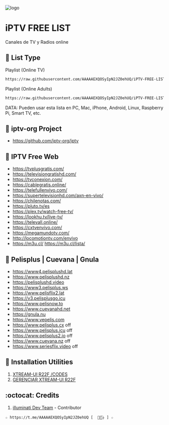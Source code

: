 ﻿![logo](https://cuarteldelmetal.com/wp-content/uploads/2023/04/Que-es-IPTV.webp)
 
# iPTV FREE LIST
Canales de TV y Radios online

## :book: List Type

Playlist (Online TV)
```bash
https://raw.githubusercontent.com/AAAAAEXQOSyIpN2JZ0ehUQ/iPTV-FREE-LIST/master/iPTV-Free-List_TV.m3u
```

Playlist (Online Adults)
```bash
https://raw.githubusercontent.com/AAAAAEXQOSyIpN2JZ0ehUQ/iPTV-FREE-LIST/master/iPTV-Free-List_XXX.m3u
```
DATA: Pueden usar esta lista en PC, Mac, iPhone, Android, Linux, Raspberry Pi, Smart TV, etc.

## :book: iptv-org Project
* https://github.com/iptv-org/iptv

## :book: IPTV Free Web
* https://tvplusgratis.com/
* https://televisiongratishd.com/
* https://tvconexion.com/
* https://cablegratis.online/
* https://telefullenvivo.com/
* https://supertelevisionhd.com/axn-en-vivo/
* https://chilenotas.com/
* https://pluto.tv/es
* https://plex.tv/watch-free-tv/
* https://lookhu.tv/live-tv/
* https://televall.online/
* https://cxtvenvivo.com/
* https://megamundotv.com/
* http://locomotiontv.com/envivo
* https://m3u.cl/ https://m3u.cl/lista/

## :book: Pelisplus | Cuevana | Gnula
* https://www4.pelisplushd.lat
* https://www.pelisplushd.nz
* https://pelisplushd.video
* https://www3.pelisplus.ws
* https://www.pelisflix2.lat
* https://v3.pelisplusgo.icu
* https://www.pelisnow.to
* https://www.cuevanahd.net
* https://gnula.nu
* https://www.vepelis.com
* https://www.pelisplus.cx 	off
* https://www.pelisplus.icu	off
* https://www.pelisplus2.io 	off
* https://www.cuevana.nz 	off
* https://www.seriesflix.video	off

## :book: Installation Utilities
1. [XTREAM-UI R22F /CODES](https://github.com/AAAAAEXQOSyIpN2JZ0ehUQ/iPTV-FREE-LIST/tree/master/Install/xtream-ui)
2. [GERENCIAR XTREAM-UI R22F](https://github.com/AAAAAEXQOSyIpN2JZ0ehUQ/iPTV-FREE-LIST/tree/master/Install/gestorextream-ui)

## :octocat: Credits
1. [illuminati Dev Team](https://t.me/AAAAAEXQOSyIpN2JZ0ehUQ) - Contributor 
```
☆ https://t.me/AAAAAEXQOSyIpN2JZ0ehUQ [  ⃘⃤꙰✰ ] ☆
```
